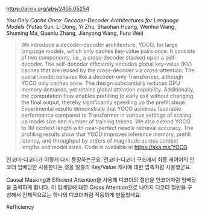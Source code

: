https://arxiv.org/abs/2405.05254

*You Only Cache Once: Decoder-Decoder Architectures for Language Models* (Yutao Sun, Li Dong, Yi Zhu, Shaohan Huang, Wenhui Wang, Shuming Ma, Quanlu Zhang, Jianyong Wang, Furu Wei)

> We introduce a decoder-decoder architecture, YOCO, for large language models, which only caches key-value pairs once. It consists of two components, i.e., a cross-decoder stacked upon a self-decoder. The self-decoder efficiently encodes global key-value (KV) caches that are reused by the cross-decoder via cross-attention. The overall model behaves like a decoder-only Transformer, although YOCO only caches once. The design substantially reduces GPU memory demands, yet retains global attention capability. Additionally, the computation flow enables prefilling to early exit without changing the final output, thereby significantly speeding up the prefill stage. Experimental results demonstrate that YOCO achieves favorable performance compared to Transformer in various settings of scaling up model size and number of training tokens. We also extend YOCO to 1M context length with near-perfect needle retrieval accuracy. The profiling results show that YOCO improves inference memory, prefill latency, and throughput by orders of magnitude across context lengths and model sizes. Code is available at https://aka.ms/YOCO.

인코더-디코더가 이렇게 다시 등장하는군요. 인코더-디코더 구조에서 최종 레이어의 인코더 임베딩만 사용한다는 것을 일종의 Key/Value 캐시에 대한 압축처럼 사용했군요.

Causal Masking과 Efficient Attention을 사용해 디코더의 절반을 인코더처럼 임베딩을 출력하게 합니다. 이 임베딩에 대한 Cross Attention으로 나머지 디코더 절반을 구성해서 전체적으로는 하나의 디코더처럼 작동하게 만들었네요.

#efficiency